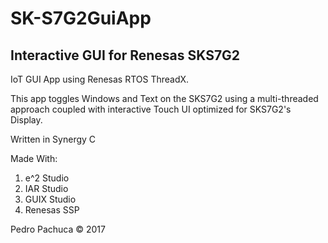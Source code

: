# SK-S7G2GuiApp
## Interactive GUI for Renesas SKS7G2

IoT GUI App using Renesas RTOS ThreadX.

This app toggles Windows and Text on the SKS7G2 using a multi-threaded approach coupled with interactive Touch UI optimized for SKS7G2's Display.

Written in Synergy C

Made With:
1. e^2 Studio
2. IAR Studio
3. GUIX Studio
4. Renesas SSP

Pedro Pachuca © 2017
